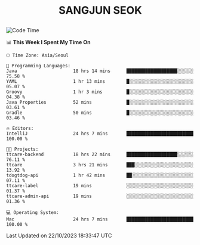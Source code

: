 <h1>
 <p align="center">
   SANGJUN SEOK
 </p>
</h1>

<!--START_SECTION:waka-->
![Code Time](http://img.shields.io/badge/Code%20Time-2%2C914%20hrs%205%20mins-blue)

📊 **This Week I Spent My Time On** 

```text
🕑︎ Time Zone: Asia/Seoul

💬 Programming Languages: 
Java                     18 hrs 14 mins      ███████████████████░░░░░░   75.58 % 
YAML                     1 hr 13 mins        █░░░░░░░░░░░░░░░░░░░░░░░░   05.07 % 
Groovy                   1 hr 3 mins         █░░░░░░░░░░░░░░░░░░░░░░░░   04.38 % 
Java Properties          52 mins             █░░░░░░░░░░░░░░░░░░░░░░░░   03.61 % 
Gradle                   50 mins             █░░░░░░░░░░░░░░░░░░░░░░░░   03.46 % 

🔥 Editors: 
IntelliJ                 24 hrs 7 mins       █████████████████████████   100.00 % 

🐱‍💻 Projects: 
ttcare-backend           18 hrs 22 mins      ███████████████████░░░░░░   76.11 % 
ttcare                   3 hrs 21 mins       ███░░░░░░░░░░░░░░░░░░░░░░   13.92 % 
tdogtdog-api             1 hr 42 mins        ██░░░░░░░░░░░░░░░░░░░░░░░   07.11 % 
ttcare-label             19 mins             ░░░░░░░░░░░░░░░░░░░░░░░░░   01.37 % 
ttcare-admin-api         19 mins             ░░░░░░░░░░░░░░░░░░░░░░░░░   01.36 % 

💻 Operating System: 
Mac                      24 hrs 7 mins       █████████████████████████   100.00 % 
```


 Last Updated on 22/10/2023 18:33:47 UTC
<!--END_SECTION:waka-->
